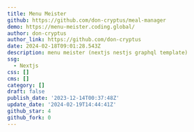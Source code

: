 ```yaml
---
title: Menu Meister
github: https://github.com/don-cryptus/meal-manager
demo: https://menu-meister.coding.global/
author: don-cryptus
author_link: https://github.com/don-cryptus
date: 2024-02-18T09:01:28.543Z
description: menu meister (nextjs nestjs graphql template)
ssg:
  - Nextjs
css: []
cms: []
category: []
draft: false
publish_date: '2023-12-14T00:37:48Z'
update_date: '2024-02-19T14:44:41Z'
github_star: 4
github_fork: 0
---
```

